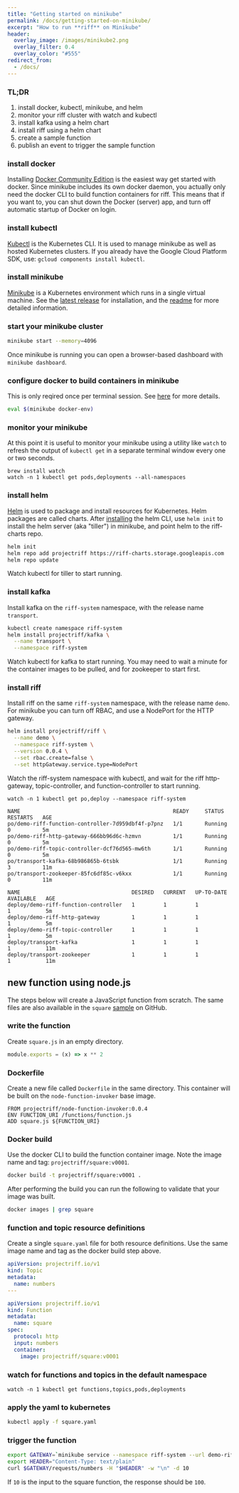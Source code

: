 ```yaml
---
title: "Getting started on minikube"
permalink: /docs/getting-started-on-minikube/
excerpt: "How to run **riff** on Minikube"
header:
  overlay_image: /images/minikube2.png
  overlay_filter: 0.4
  overlay_color: "#555"
redirect_from:
  - /docs/
---
```


### TL;DR
1. install docker, kubectl, minikube, and helm
2. monitor your riff cluster with watch and kubectl
3. install kafka using a helm chart
4. install riff using a helm chart
5. create a sample function
6. publish an event to trigger the sample function

### install docker
Installing [Docker Community Edition](https://www.docker.com/community-edition) is the easiest way get started with docker. Since minikube includes its own docker daemon, you actually only need the docker CLI to build function containers for riff. This means that if you want to, you can shut down the Docker (server) app, and turn off automatic startup of Docker on login.

### install kubectl
[Kubectl](https://kubernetes.io/docs/tasks/tools/install-kubectl/) is the Kubernetes CLI. It is used to manage minikube as well as hosted Kubernetes clusters. If you already have the Google Cloud Platform SDK, use: `gcloud components install kubectl`.

### install minikube
[Minikube](https://kubernetes.io/docs/tasks/tools/install-minikube/) is a Kubernetes environment which runs in a single virtual machine. See the [latest release](https://github.com/kubernetes/minikube/releases) for installation, and the [readme](https://github.com/kubernetes/minikube/blob/master/README.md) for more detailed information.

### start your minikube cluster
```sh
minikube start --memory=4096
```
Once minikube is running you can open a browser-based dashboard with `minikube dashboard`.

### configure docker to build containers in minikube
This is only reqired once per terminal session. See [here](https://kubernetes.io/docs/getting-started-guides/minikube/#reusing-the-docker-daemon) for more details.

```sh
eval $(minikube docker-env)
```

### monitor your minikube
At this point it is useful to monitor your minikube using a utility like `watch` to refresh the output of `kubectl get` in a separate terminal window every one or two seconds.
```
brew install watch
watch -n 1 kubectl get pods,deployments --all-namespaces
```

### install helm
[Helm](https://docs.helm.sh/using_helm/#installing-helm) is used to package and install resources for Kubernetes. Helm packages are called charts. After [installing](https://docs.helm.sh/using_helm/#installing-helm) the helm CLI, use `helm init` to install the helm server (aka "tiller") in minikube, and point helm to the riff-charts repo.
```sh
helm init
helm repo add projectriff https://riff-charts.storage.googleapis.com
helm repo update
```
Watch kubectl for tiller to start running.

### install kafka
Install kafka on the `riff-system` namespace, with the release name `transport`.

```sh
kubectl create namespace riff-system
helm install projectriff/kafka \
  --name transport \
  --namespace riff-system
```
Watch kubectl for kafka to start running. You may need to wait a minute for the container images to be pulled, and for zookeeper to start first.

### install riff
Install riff on the same `riff-system` namespace, with the release name `demo`. For minikube you can turn off RBAC, and use a NodePort for the HTTP gateway.

```sh
helm install projectriff/riff \
  --name demo \
  --namespace riff-system \
  --version 0.0.4 \
  --set rbac.create=false \
  --set httpGateway.service.type=NodePort
```
Watch the riff-system namespace with kubectl, and wait for the riff http-gateway, topic-controller, and function-controller to start running.

```
watch -n 1 kubectl get po,deploy --namespace riff-system
```

```
NAME                                                READY     STATUS    RESTARTS   AGE
po/demo-riff-function-controller-7d959dbf4f-p7pnz   1/1       Running   0          5m
po/demo-riff-http-gateway-666bb96d6c-hzmvn          1/1       Running   0          5m
po/demo-riff-topic-controller-dcf76d565-mw6th       1/1       Running   0          5m
po/transport-kafka-68b986865b-6tsbk                 1/1       Running   3          11m
po/transport-zookeeper-85fc6df85c-v6kxx             1/1       Running   0          11m

NAME                                   DESIRED   CURRENT   UP-TO-DATE   AVAILABLE   AGE
deploy/demo-riff-function-controller   1         1         1            1           5m
deploy/demo-riff-http-gateway          1         1         1            1           5m
deploy/demo-riff-topic-controller      1         1         1            1           5m
deploy/transport-kafka                 1         1         1            1           11m
deploy/transport-zookeeper             1         1         1            1           11m
```

## new function using node.js
The steps below will create a JavaScript function from scratch. The same files are also available in the `square` [sample](https://github.com/projectriff/riff/blob/master/samples/node/square/) on GitHub.

### write the function
Create `square.js` in an empty directory.
```js
module.exports = (x) => x ** 2
```

### Dockerfile
Create a new file called `Dockerfile` in the same directory.
This container will be built on the `node-function-invoker` base image.

```docker
FROM projectriff/node-function-invoker:0.0.4
ENV FUNCTION_URI /functions/function.js
ADD square.js ${FUNCTION_URI}
```

### Docker build
Use the docker CLI to build the function container image.
Note the image name and tag: `projectriff/square:v0001`.
```bash
docker build -t projectriff/square:v0001 .
```

After performing the build you can run the following to validate that your image was built.
```bash
docker images | grep square
```


### function and topic resource definitions
Create a single `square.yaml` file for both resource definitions.
Use the same image name and tag as the docker build step above.

```yaml
apiVersion: projectriff.io/v1
kind: Topic
metadata:
  name: numbers
---

apiVersion: projectriff.io/v1
kind: Function
metadata:
  name: square
spec:
  protocol: http
  input: numbers
  container:
    image: projectriff/square:v0001
```

### watch for functions and topics in the default namespace

```
watch -n 1 kubectl get functions,topics,pods,deployments
```

### apply the yaml to kubernetes

```sh
kubectl apply -f square.yaml
```

### trigger the function

```sh
export GATEWAY=`minikube service --namespace riff-system --url demo-riff-http-gateway`
export HEADER="Content-Type: text/plain"
curl $GATEWAY/requests/numbers -H "$HEADER" -w "\n" -d 10
```
If `10` is the input to the square function, the response should be `100`.